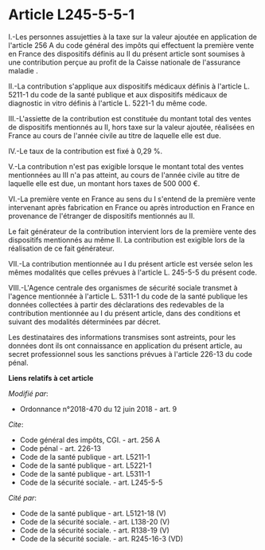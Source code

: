 # Article L245-5-5-1

I.-Les personnes assujetties à la taxe sur la valeur ajoutée en application de l'article 256 A du code général des impôts qui
effectuent la première vente en France des dispositifs définis au II du présent article sont soumises à une contribution
perçue au profit de la Caisse nationale de l'assurance maladie   . 

II.-La contribution s'applique aux dispositifs médicaux définis à l'article L. 5211-1 du code de la santé publique et aux
dispositifs médicaux de diagnostic in vitro définis à l'article L. 5221-1 du même code. 

III.-L'assiette de la contribution est constituée du montant total des ventes de dispositifs mentionnés au II, hors taxe sur
la valeur ajoutée, réalisées en France au cours de l'année civile au titre de laquelle elle est due. 

IV.-Le taux de la contribution est fixé à 0,29 %. 

V.-La contribution n'est pas exigible lorsque le montant total des ventes mentionnées au III n'a pas atteint, au cours de
l'année civile au titre de laquelle elle est due, un montant hors taxes de 500 000 €. 

VI.-La première vente en France au sens du I s'entend de la première vente intervenant après fabrication en France ou après
introduction en France en provenance de l'étranger de dispositifs mentionnés au II. 

Le fait générateur de la contribution intervient lors de la première vente des dispositifs mentionnés au même II. La
contribution est exigible lors de la réalisation de ce fait générateur. 

VII.-La contribution mentionnée au I du présent article est versée selon les mêmes modalités que celles prévues à l'article
L. 245-5-5 du présent code. 

VIII.-L'Agence centrale des organismes de sécurité sociale transmet à l'agence mentionnée à l'article L. 5311-1 du code de la
santé publique les données collectées à partir des déclarations des redevables de la contribution mentionnée au I du présent
article, dans des conditions et suivant des modalités déterminées par décret. 

Les destinataires des informations transmises sont astreints, pour les données dont ils ont connaissance en application du
présent article, au secret professionnel sous les sanctions prévues à l'article 226-13 du code pénal.

**Liens relatifs à cet article**

_Modifié par_:

  - Ordonnance n°2018-470 du 12 juin 2018 - art. 9

_Cite_:

  - Code général des impôts, CGI. - art. 256 A
  - Code pénal - art. 226-13
  - Code de la santé publique - art. L5211-1
  - Code de la santé publique - art. L5221-1
  - Code de la santé publique - art. L5311-1
  - Code de la sécurité sociale. - art. L245-5-5

_Cité par_:

  - Code de la santé publique - art. L5121-18 (V)
  - Code de la sécurité sociale. - art. L138-20 (V)
  - Code de la sécurité sociale. - art. R138-19 (V)
  - Code de la sécurité sociale. - art. R245-16-3 (VD)
